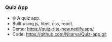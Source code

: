 
 ### Quiz App
 - 🌐 A quiz app.
 -  Built using js, html, css, react.
 - Demo: https://quiz-site-new.netlify.app/
 - Code: https://github.com/Nitarya/Quiz-app.git
